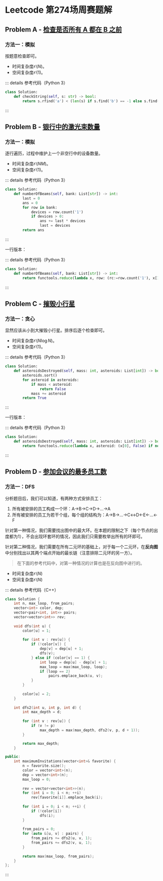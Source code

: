 # Leetcode 第274场周赛题解

## Problem A - [检查是否所有 A 都在 B 之前](https://leetcode.cn/problems/check-if-all-as-appears-before-all-bs/)

### 方法一：模拟

按题意检查即可。

- 时间复杂度$\mathcal{O}(N)$。
- 空间复杂度$\mathcal{O}(1)$。

::: details 参考代码（Python 3）

```python
class Solution:
    def checkString(self, s: str) -> bool:
        return s.rfind('a') < (len(s) if s.find('b') == -1 else s.find('b'))
```

:::

## Problem B - [银行中的激光束数量](https://leetcode.cn/problems/number-of-laser-beams-in-a-bank/)

### 方法一：模拟

逐行遍历，过程中维护上一个非空行中的设备数量。

- 时间复杂度$\mathcal{O}(NM)$。
- 空间复杂度$\mathcal{O}(1)$。

::: details 参考代码（Python 3）

```python
class Solution:
    def numberOfBeams(self, bank: List[str]) -> int:
        last = 0
        ans = 0
        for row in bank:
            devices = row.count('1')
            if devices > 0:
                ans += last * devices
                last = devices
        return ans
```

:::

一行版本：

::: details 参考代码（Python 3）

```python
class Solution:
    def numberOfBeams(self, bank: List[str]) -> int:
        return functools.reduce(lambda x, row: (rc:=row.count('1'), x[1] + x[2] * rc, rc if rc > 0 else x[2]), bank, (0, 0, 0))[1]
```

:::

## Problem C - [摧毁小行星](https://leetcode.cn/problems/destroying-asteroids/)

### 方法一：贪心

显然应该从小到大摧毁小行星。排序后逐个检查即可。

- 时间复杂度$\mathcal{O}(N\log N)$。
- 空间复杂度$\mathcal{O}(1)$。

::: details 参考代码（Python 3）

```python
class Solution:
    def asteroidsDestroyed(self, mass: int, asteroids: List[int]) -> bool:
        asteroids.sort()
        for asteroid in asteroids:
            if mass < asteroid:
                return False
            mass += asteroid
        return True
```

:::

一行版本：

::: details 参考代码（Python 3）

```python
class Solution:
    def asteroidsDestroyed(self, mass: int, asteroids: List[int]) -> bool:
        return functools.reduce(lambda x, asteroid: (x[0], False) if not x[1] or x[0] < asteroid else (x[0] + asteroid, True), sorted(asteroids), (mass, True))[1]
```

:::

## Problem D - [参加会议的最多员工数](https://leetcode.cn/problems/maximum-employees-to-be-invited-to-a-meeting/)

### 方法一：DFS

分析题目后，我们可以知道，有两种方式安排员工：

1. 所有被安排的员工构成一个环：A->B->C->D->…->A
2. 所有被安排的员工为若干个组，每个组的结构为：A->B->…->C↔D<-E<-…<-F

针对第一种情况，我们需要找出图中的最大环。在本题的限制之下（每个节点的出度都为1），不会出现环套环的情况，因此我们只需要枚举出所有的环即可。

针对第二种情况，我们需要在所有二元环的基础上，对于每一个二元环，在**反向图**中分别找出以其两个端点开始的最长链（注意排除二元环的另一方）。

> 在下面的参考代码中，对第一种情况的计算也是在反向图中进行的。

- 时间复杂度$\mathcal{O}(N)$
- 空间复杂度$\mathcal{O}(N)$

::: details 参考代码（C++）

```cpp
class Solution {
    int n, max_loop, from_pairs;
    vector<int> color, dep;
    vector<pair<int, int>> pairs;
    vector<vector<int>> rev;
    
    void dfs(int u) {
        color[u] = 1;
        
        for (int v : rev[u]) {
            if (!color[v]) {
                dep[v] = dep[u] + 1;
                dfs(v);
            } else if (color[v] == 1) {
                int loop = dep[u] - dep[v] + 1;
                max_loop = max(max_loop, loop);
                if (loop == 2)
                    pairs.emplace_back(u, v);
            }
        }
        
        color[u] = 2;
    }
    
    int dfs2(int u, int p, int d) {
        int max_depth = d;
        
        for (int v : rev[u]) {
            if (v != p)
                max_depth = max(max_depth, dfs2(v, p, d + 1));
        }

        return max_depth;
    }

public:
    int maximumInvitations(vector<int>& favorite) {
        n = favorite.size();
        color = vector<int>(n);
        dep = vector<int>(n);
        max_loop = 0;
        
        rev = vector<vector<int>>(n);
        for (int i = 0; i < n; ++i)
            rev[favorite[i]].emplace_back(i);
        
        for (int i = 0; i < n; ++i) {
            if (!color[i])
                dfs(i);
        }
        
        from_pairs = 0;
        for (auto &[u, v] : pairs) {
            from_pairs += dfs2(u, v, 1);
            from_pairs += dfs2(v, u, 1);
        }
        
        return max(max_loop, from_pairs);
    }
};
```

:::

<Utterances />
